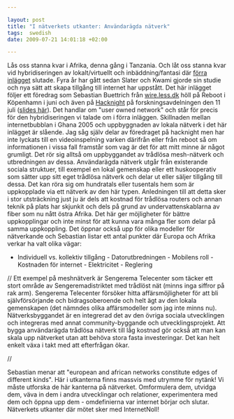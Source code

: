 ```yaml
---

layout: post
title: "I nätverkets utkanter: Användarägda nätverk"
tags:  swedish 
date: 2009-07-21 14:01:18 +02:00

---
```


Lås oss stanna kvar i Afrika, denna gång i Tanzania. Och låt oss stanna kvar vid hybridiseringen av lokalt/virtuellt och inbäddning/fantasi där [förra inlägget](2009-07-20-trassel-och-flykt-medier-i-ghana.html) slutade. Fyra år har gått sedan Slater och Kwami gjorde sin studie och nya sätt att skapa tillgång till internet har uppstått. Det här inlägget följer ett föredrag som Sebastian Buettrich från [wire.less.dk](http://wire.less.dk/) höll på Reboot i Köpenhamn i juni och även på [Hacknight](http://forskningsavd.se/PublicWiki/w/Hacknight2009) på forskningsavdelningen den 11 juli ([slides här](http://write.less.dk/?p=156)). Det handlar om "user owned network" och står för precis för den hybridiseringen vi talade om i förra inläggen. Skillnaden mellan internetbubblan i Ghana 2005 och uppbyggnaden av lokala nätverk i det här inlägget är slående. Jag såg själv delar av föredraget på hacknight men har inte lyckats till en videoinspelning varken därifrån eller från reboot så om informationen i vissa fall framstår som vag är det för att mitt minne är något grumligt. Det rör sig alltså om uppbyggandet av trådlösa mesh-nätverk och utbredningen av dessa. Användarägda nätverk utgår från existerande sociala struktuer, till exempel en lokal gemenskap eller ett huskooperativ som sätter upp sitt eget trådlösa nätverk och delar ut eller säljer tillgång till dessa. Det kan röra sig om hundratals eller tusentals hem som är uppkopplade via ett nätverk av den här typen. Anledningen till att detta sker i stor utsträckning just ju är dels att kostnad för trådlösa routers och annan teknik på plats har skjunkit och dels på grund av undervattenskablarna av fiber som nu nått östra Afrika. Det här ger möjligheter för bättre uppkopplingar och inte minst för att kunna vara många fler som delar på samma uppkoppling. Det öppnar också upp för olika modeller för nätverkande och Sebastian listar ett antal punkter där Europa och Afrika verkar ha valt olika vägar:

- Individuell vs. kollektiv tillgång - Datorutbredningen - Mobilens roll - Kostnaden för internet - Elektricitet - Reglering

// Ett exempel på meshnätverk är Sengerema Telecenter som täcker ett stort område av Sengeremadistriktet med trådlöst nät (minns inga siffror på rak arm). Sengerema Telecenter försöker hitta affärsmöjligheter för att bli självförsörjande och bidragsoberoende och helt ägt av den lokala gemenskapen (det nämndes olika affärsmodeller som jag inte minns nu). Nätverksbyggandet är en integrerad det av den övriga sociala utvecklingen och integreras med annat community-byggande och utvecklingsprojekt. Att bygga användarägda trådlösa nätverk till låg kostnad gör också att man kan skala upp nätverket utan att behöva stora fasta investeringar. Det kan helt enkelt växa i takt med att efterfrågan ökar.

//

Sebastian menar att "european and african networks constitute edges of different kinds". Här i utkanterna finns massvis med utrymme för nytänk! Vi måste utforska de här kanterna på nätverket. Omformulera dem, utvidga dem, väva in dem i andra utvecklingar och relationer, experimentera med dem och öppna upp dem - omdefinierna var internet börjar och slutar. Nätverkets utkanter där mötet sker med InternetNoll!
